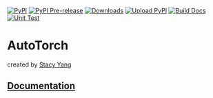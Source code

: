 [![PyPI](https://img.shields.io/pypi/v/autotorch.svg)](https://pypi.python.org/pypi/autotorch)
[![PyPI Pre-release](https://img.shields.io/badge/pypi--prerelease-v1.1.0-ff69b4.svg)](https://pypi.org/project/autotorch/#history)
[![Downloads](http://pepy.tech/badge/autotorch)](http://pepy.tech/project/autotorch)
[![Upload PyPI](https://github.com/https://github.com/StacyYang/AutoTorch/workflows/Upload%20Python%20Package/badge.svg)](https://github.com/https://github.com/StacyYang/AutoTorch/actions)
[![Build Docs](https://github.com/StacyYang/AutoTorch/workflows/Build%20Docs/badge.svg)](https://github.com/StacyYang/AutoTorch/actions)
[![Unit Test](https://github.com/StacyYang/AutoTorch/workflows/Python%20application/badge.svg)](https://github.com/StacyYang/AutoTorch/actions)
# AutoTorch

created by [Stacy Yang](http://stacyyang.org/)

## [Documentation](https:autotorch.org/)


